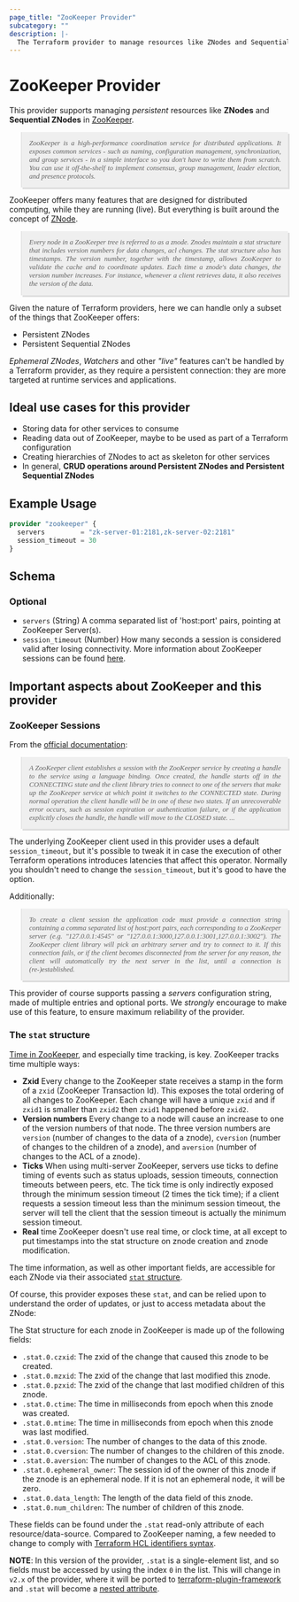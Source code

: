 ```yaml
---
page_title: "ZooKeeper Provider"
subcategory: ""
description: |-
  The Terraform provider to manage resources like ZNodes and Sequential ZNodes.
---
```


# ZooKeeper Provider

This provider supports managing _persistent_ resources like **ZNodes** and **Sequential ZNodes**
in [ZooKeeper](https://zookeeper.apache.org/doc/current/index.html).

<blockquote style="font-style: italic; padding: 1em; background: #efefef; box-shadow: 3px 3px #ddd; font-size: 0.9em; text-align: justify; font-family: serif;">
ZooKeeper is a high-performance coordination service for distributed applications.
It exposes common services - such as naming, configuration management, synchronization, and group services - 
in a simple interface so you don't have to write them from scratch. 
You can use it off-the-shelf to implement consensus, group management, leader election, and presence protocols.
</blockquote>

ZooKeeper offers many features that are designed for distributed computing, while
they are running (live). But everything is built around the concept of 
[ZNode](https://zookeeper.apache.org/doc/current/zookeeperProgrammers.html#sc_zkDataModel_znodes).

<blockquote style="font-style: italic; padding: 1em; background: #efefef; box-shadow: 3px 3px #ddd; font-size: 0.9em; text-align: justify; font-family: serif;">
Every node in a ZooKeeper tree is referred to as a znode.
Znodes maintain a stat structure that includes version numbers for data changes, acl changes.
The stat structure also has timestamps. The version number, together with the timestamp,
allows ZooKeeper to validate the cache and to coordinate updates.
Each time a znode's data changes, the version number increases.
For instance, whenever a client retrieves data, it also receives the version of the data.
</blockquote>

Given the nature of Terraform providers, here we can handle only a subset of the things that ZooKeeper
offers:

* Persistent ZNodes
* Persistent Sequential ZNodes

_Ephemeral ZNodes_, _Watchers_ and other _"live"_ features can't be handled by a Terraform provider,
as they require a persistent connection: they are more targeted at runtime services and applications.

## Ideal use cases for this provider

* Storing data for other services to consume
* Reading data out of ZooKeeper, maybe to be used as part of a Terraform configuration
* Creating hierarchies of ZNodes to act as skeleton for other services
* In general, **CRUD operations around Persistent ZNodes and Persistent Sequential ZNodes**

## Example Usage

```terraform
provider "zookeeper" {
  servers         = "zk-server-01:2181,zk-server-02:2181"
  session_timeout = 30
}
```

<!-- schema generated by tfplugindocs -->
## Schema

### Optional

- `servers` (String) A comma separated list of 'host:port' pairs, pointing at ZooKeeper Server(s).
- `session_timeout` (Number) How many seconds a session is considered valid after losing connectivity. More information about ZooKeeper sessions can be found [here](#zookeeper-sessions).

## Important aspects about ZooKeeper and this provider

### ZooKeeper Sessions

From the [official documentation](https://zookeeper.apache.org/doc/current/zookeeperProgrammers.html#ch_zkSessions):

<blockquote style="font-style: italic; padding: 1em; background: #efefef; box-shadow: 3px 3px #ddd; font-size: 0.9em; text-align: justify; font-family: serif;">
A ZooKeeper client establishes a session with the ZooKeeper service by creating a handle to
the service using a language binding.
Once created, the handle starts off in the CONNECTING state and the client library tries to connect
to one of the servers that make up the ZooKeeper service at which point it switches to the CONNECTED state.
During normal operation the client handle will be in one of these two states.
If an unrecoverable error occurs, such as session expiration or authentication failure,
or if the application explicitly closes the handle, the handle will move to the CLOSED state.
...
</blockquote>

The underlying ZooKeeper client used in this provider uses a default `session_timeout`, but it's possible to tweak
it in case the execution of other Terraform operations introduces latencies that affect this operator. Normally
you shouldn't need to change the `session_timeout`, but it's good to have the option.

Additionally:

<blockquote style="font-style: italic; padding: 1em; background: #efefef; box-shadow: 3px 3px #ddd; font-size: 0.9em; text-align: justify; font-family: serif;">
To create a client session the application code must provide a connection string containing a
comma separated list of host:port pairs, each corresponding to a ZooKeeper server 
(e.g. "127.0.0.1:4545" or "127.0.0.1:3000,127.0.0.1:3001,127.0.0.1:3002").
The ZooKeeper client library will pick an arbitrary server and try to connect to it.
If this connection fails, or if the client becomes disconnected from the server for any reason,
the client will automatically try the next server in the list, until a connection is (re-)established.
</blockquote>

This provider of course supports passing a _servers_ configuration string, made of multiple entries and optional
ports. We _strongly_ encourage to make use of this feature, to ensure maximum reliability of the provider.

### The `stat` structure

[Time in ZooKeeper](https://zookeeper.apache.org/doc/current/zookeeperProgrammers.html#sc_timeInZk), and especially
time tracking, is key. ZooKeeper tracks time multiple ways:

* **Zxid** Every change to the ZooKeeper state receives a stamp in the form of a `zxid` (ZooKeeper Transaction Id).
  This exposes the total ordering of all changes to ZooKeeper.
  Each change will have a unique `zxid` and if `zxid1` is smaller than `zxid2` then `zxid1` happened before `zxid2`. 
* **Version numbers** Every change to a node will cause an increase to one of the version numbers of that node.
  The three version numbers are `version` (number of changes to the data of a znode),
  `cversion` (number of changes to the children of a znode),
  and `aversion` (number of changes to the ACL of a znode).
* **Ticks** When using multi-server ZooKeeper, servers use ticks to define timing of events such as status uploads,
  session timeouts, connection timeouts between peers, etc.
  The tick time is only indirectly exposed through the minimum session timeout (2 times the tick time);
  if a client requests a session timeout less than the minimum session timeout,
  the server will tell the client that the session timeout is actually the minimum session timeout.
* **Real** time ZooKeeper doesn't use real time, or clock time, at all except to put timestamps into
  the stat structure on znode creation and znode modification.

The time information, as well as other important fields, are accessible for each ZNode via their associated
[`stat` structure](https://zookeeper.apache.org/doc/current/zookeeperProgrammers.html#sc_zkStatStructure).

Of course, this provider exposes these `stat`, and can be relied upon to understand
the order of updates, or just to access metadata about the ZNode:

The Stat structure for each znode in ZooKeeper is made up of the following fields:

* `.stat.0.czxid`: The zxid of the change that caused this znode to be created.
* `.stat.0.mzxid`: The zxid of the change that last modified this znode.
* `.stat.0.pzxid`: The zxid of the change that last modified children of this znode.
* `.stat.0.ctime`: The time in milliseconds from epoch when this znode was created.
* `.stat.0.mtime`: The time in milliseconds from epoch when this znode was last modified.
* `.stat.0.version`: The number of changes to the data of this znode.
* `.stat.0.cversion`: The number of changes to the children of this znode.
* `.stat.0.aversion`: The number of changes to the ACL of this znode.
* `.stat.0.ephemeral_owner`: The session id of the owner of this znode if the znode is an ephemeral node.
  If it is not an ephemeral node, it will be zero.
* `.stat.0.data_length`: The length of the data field of this znode.
* `.stat.0.num_children`: The number of children of this znode.

These fields can be found under the `.stat` read-only attribute of each resource/data-source.
Compared to ZooKeeper naming, a few needed to change to comply with
[Terraform HCL identifiers syntax](https://www.terraform.io/language/syntax/configuration#identifiers).

**NOTE**: In this version of the provider, `.stat` is a single-element list, and so fields must be accessed
by using the index `0` in the list. This will change in `v2.x` of the provider, where it will be ported to
[terraform-plugin-framework](https://www.terraform.io/plugin/framework) and `.stat` will become a
[nested attribute](https://www.terraform.io/language/attr-as-blocks).
